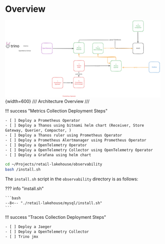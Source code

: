 # Overview

![](./assets/metrics.excalidraw.svg){width=600}
///
Architecture Overview
///

!!! success "Metrics Collection Deployment Steps"

    - [ ] Deploy a Prometheus Operator
    - [ ] Deploy a Thanos using bitnami helm chart (Receiver, Store Gateway, Querier, Compactor, )
    - [ ] Deploy a Thanos ruler using Prometheus Operator
    - [ ] Deploy a Prometheus Alertmanager using Prometheus Operator
    - [ ] Deploy a OpenTelemetry Operator
    - [ ] Deploy a OpenTelemetry Collector using OpenTelemetry Operator
    - [ ] Deploy a Grafana using helm chart

```bash
cd ~/Projects/retail-lakehouse/observability
bash /install.sh
```

The `install.sh` script in the `observability` directory is as follows:

??? info "install.sh"

    ```bash
    --8<-- "./retail-lakehouse/mysql/install.sh"
    ```




!!! success "Traces Collection Deployment Steps"

    - [ ] Deploy a Jaeger
    - [ ] Deploy a OpenTelemetry Collector
    - [ ] Trino jmx


